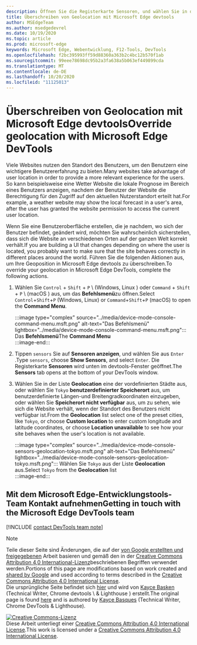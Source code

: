 ```yaml
---
description: Öffnen Sie die Registerkarte Sensoren, und wählen Sie in der Liste Geolocation die Option Koordinaten aus.
title: Überschreiben von Geolocation mit Microsoft Edge devtools
author: MSEdgeTeam
ms.author: msedgedevrel
ms.date: 10/19/2020
ms.topic: article
ms.prod: microsoft-edge
keywords: Microsoft Edge, Webentwicklung, F12-Tools, DevTools
ms.openlocfilehash: f2bc395993ff59d88360a363b2c4bc12b570f1ab
ms.sourcegitcommit: 99eee78698dc95b2a3fa638a5b063ef449899cda
ms.translationtype: MT
ms.contentlocale: de-DE
ms.lasthandoff: 10/20/2020
ms.locfileid: "11125013"
---
```

<!-- Copyright Kayce Basques 

   Licensed under the Apache License, Version 2.0 (the "License");
   you may not use this file except in compliance with the License.
   You may obtain a copy of the License at

       https://www.apache.org/licenses/LICENSE-2.0

   Unless required by applicable law or agreed to in writing, software
   distributed under the License is distributed on an "AS IS" BASIS,
   WITHOUT WARRANTIES OR CONDITIONS OF ANY KIND, either express or implied.
   See the License for the specific language governing permissions and
   limitations under the License.  -->

# <span data-ttu-id="2cd2a-104">Überschreiben von Geolocation mit Microsoft Edge devtools</span><span class="sxs-lookup"><span data-stu-id="2cd2a-104">Override geolocation with Microsoft Edge DevTools</span></span>  

<span data-ttu-id="2cd2a-105">Viele Websites nutzen den Standort des Benutzers, um den Benutzern eine wichtigere Benutzererfahrung zu bieten.</span><span class="sxs-lookup"><span data-stu-id="2cd2a-105">Many websites take advantage of user location in order to provide a more relevant experience for the users.</span></span>  <span data-ttu-id="2cd2a-106">So kann beispielsweise eine Wetter Website die lokale Prognose im Bereich eines Benutzers anzeigen, nachdem der Benutzer der Website die Berechtigung für den Zugriff auf den aktuellen Nutzerstandort erteilt hat.</span><span class="sxs-lookup"><span data-stu-id="2cd2a-106">For example, a weather website may show the local forecast in a user's area, after the user has granted the website permission to access the current user location.</span></span>  

<!--todo: add link to user location section when available -->  

<span data-ttu-id="2cd2a-107">Wenn Sie eine Benutzeroberfläche erstellen, die je nachdem, wo sich der Benutzer befindet, geändert wird, möchten Sie wahrscheinlich sicherstellen, dass sich die Website an verschiedenen Orten auf der ganzen Welt korrekt verhält.</span><span class="sxs-lookup"><span data-stu-id="2cd2a-107">If you are building a UI that changes depending on where the user is located, you probably want to make sure that the site behaves correctly in different places around the world.</span></span>  <span data-ttu-id="2cd2a-108">Führen Sie die folgenden Aktionen aus, um Ihre Geoposition in Microsoft Edge devtools zu überschreiben.</span><span class="sxs-lookup"><span data-stu-id="2cd2a-108">To override your geolocation in Microsoft Edge DevTools, complete the following actions.</span></span>  

1.  <span data-ttu-id="2cd2a-109">Wählen Sie `Control` + `Shift` + `P` \ (Windows, Linux \) oder `Command` + `Shift` + `P` \ (macOS \) aus, um das **Befehlsmenü**zu öffnen.</span><span class="sxs-lookup"><span data-stu-id="2cd2a-109">Select `Control`+`Shift`+`P` \(Windows, Linux\) or `Command`+`Shift`+`P` \(macOS\) to open the **Command Menu**.</span></span>  
    
    :::image type="complex" source="../media/device-mode-console-command-menu.msft.png" alt-text="Das Befehlsmenü" lightbox="../media/device-mode-console-command-menu.msft.png":::
       <span data-ttu-id="2cd2a-111">Das **Befehlsmenü**</span><span class="sxs-lookup"><span data-stu-id="2cd2a-111">The **Command Menu**</span></span>  
    :::image-end:::  
    
1.  <span data-ttu-id="2cd2a-112">Tippen `sensors` Sie auf **Sensoren anzeigen**, und wählen Sie aus `Enter` .</span><span class="sxs-lookup"><span data-stu-id="2cd2a-112">Type `sensors`, choose **Show Sensors**, and select `Enter`.</span></span>  <span data-ttu-id="2cd2a-113">Die Registerkarte **Sensoren** wird unten im devtools-Fenster geöffnet.</span><span class="sxs-lookup"><span data-stu-id="2cd2a-113">The **Sensors** tab opens at the bottom of your DevTools window.</span></span>  
1.  <span data-ttu-id="2cd2a-114">Wählen Sie in der Liste **Geolocation** eine der vordefinierten Städte aus, oder wählen Sie `Tokyo` **benutzerdefinierter Speicherort** aus, um benutzerdefinierte Längen-und Breitengradkoordinaten einzugeben, oder wählen Sie **Speicherort nicht verfügbar** aus, um zu sehen, wie sich die Website verhält, wenn der Standort des Benutzers nicht verfügbar ist.</span><span class="sxs-lookup"><span data-stu-id="2cd2a-114">From the **Geolocation** list select one of the preset cities, like `Tokyo`, or choose **Custom location** to enter custom longitude and latitude coordinates, or choose **Location unavailable** to see how your site behaves when the user's location is not available.</span></span>  
    
    :::image type="complex" source="../media/device-mode-console-sensors-geolocation-tokyo.msft.png" alt-text="Das Befehlsmenü" lightbox="../media/device-mode-console-sensors-geolocation-tokyo.msft.png":::
       <span data-ttu-id="2cd2a-116">Wählen Sie `Tokyo` aus der Liste **Geolocation** aus.</span><span class="sxs-lookup"><span data-stu-id="2cd2a-116">Select `Tokyo` from the **Geolocation** list</span></span>  
    :::image-end:::  
    
## <span data-ttu-id="2cd2a-117">Mit dem Microsoft Edge-Entwicklungstools-Team Kontakt aufnehmen</span><span class="sxs-lookup"><span data-stu-id="2cd2a-117">Getting in touch with the Microsoft Edge DevTools team</span></span>

[!INCLUDE [contact DevTools team note](../includes/contact-devtools-team-note.md)]  

<!-- links -->  

<!--[WebFundamentalsNativeHardwareUserLocationIndex]: /web/fundamentals/native-hardware/user-location/index "User Location"  -->  

> [!NOTE]
> <span data-ttu-id="2cd2a-118">Teile dieser Seite sind Änderungen, die auf der [von Google erstellten und freigegebenen][GoogleSitePolicies] Arbeit basieren und gemäß den in der [Creative Commons Attribution 4,0 International-Lizenz][CCA4IL]beschriebenen Begriffen verwendet werden.</span><span class="sxs-lookup"><span data-stu-id="2cd2a-118">Portions of this page are modifications based on work created and [shared by Google][GoogleSitePolicies] and used according to terms described in the [Creative Commons Attribution 4.0 International License][CCA4IL].</span></span>  
> <span data-ttu-id="2cd2a-119">Die ursprüngliche Seite befindet sich [hier](https://developers.google.com/web/tools/chrome-devtools/device-mode/geolocation) und wird von [Kayce Basken][KayceBasques] (Technical Writer, Chrome devtools \ & Lighthouse \) erstellt.</span><span class="sxs-lookup"><span data-stu-id="2cd2a-119">The original page is found [here](https://developers.google.com/web/tools/chrome-devtools/device-mode/geolocation) and is authored by [Kayce Basques][KayceBasques] \(Technical Writer, Chrome DevTools \& Lighthouse\).</span></span>  

[![Creative Commons-Lizenz][CCby4Image]][CCA4IL]  
<span data-ttu-id="2cd2a-121">Diese Arbeit unterliegt einer [Creative Commons Attribution 4.0 International License][CCA4IL].</span><span class="sxs-lookup"><span data-stu-id="2cd2a-121">This work is licensed under a [Creative Commons Attribution 4.0 International License][CCA4IL].</span></span>  

[CCA4IL]: https://creativecommons.org/licenses/by/4.0  
[CCby4Image]: https://i.creativecommons.org/l/by/4.0/88x31.png  
[GoogleSitePolicies]: https://developers.google.com/terms/site-policies  
[KayceBasques]: https://developers.google.com/web/resources/contributors/kaycebasques  
